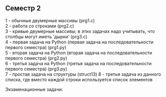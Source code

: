 ## Семестр 2
1 - обычные двумерные массивы (prg1.c)  
2 - работа со строками (prg2.c)  
3 - кривые двумерные массивы; в этих задачах надо учитывать, что столбцы могут иметь 'дырки' (prg3.c)  
4 - первая задача на Python (первая задача на последовательности первого семестра) (prg1.py)  
5 - вторая задача на Python (вторая задача на последовательности первого семестра) (prg2.py)  
6 - третья задача на Python (третья задача на последовательности первого семестра) (prg3.py)  
7 - простая задача на структуры (struct13)
8 - третья задача из данного списка, где вместо каждой строки используется список элементов  

Экзаменационные задачи:
